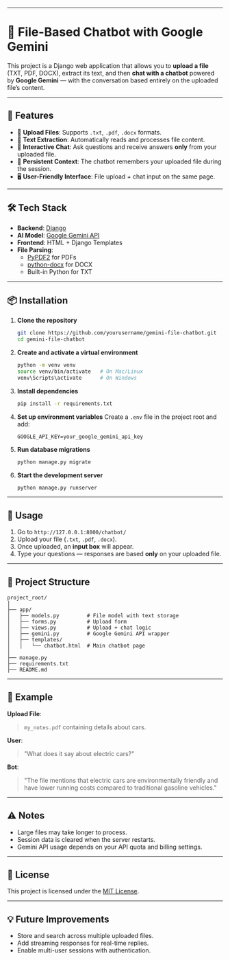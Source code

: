 
---

# 📄 File-Based Chatbot with Google Gemini

This project is a Django web application that allows you to **upload a file** (TXT, PDF, DOCX), extract its text, and then **chat with a chatbot** powered by **Google Gemini** — with the conversation based entirely on the uploaded file’s content.

---

## 🚀 Features

- 📂 **Upload Files**: Supports `.txt`, `.pdf`, `.docx` formats.
- 🧠 **Text Extraction**: Automatically reads and processes file content.
- 💬 **Interactive Chat**: Ask questions and receive answers **only** from your uploaded file.
- 🔄 **Persistent Context**: The chatbot remembers your uploaded file during the session.
- 🖥 **User-Friendly Interface**: File upload + chat input on the same page.

---

## 🛠️ Tech Stack

- **Backend**: [Django](https://www.djangoproject.com/)
- **AI Model**: [Google Gemini API](https://ai.google.dev)
- **Frontend**: HTML + Django Templates
- **File Parsing**:
  - [PyPDF2](https://pypi.org/project/PyPDF2/) for PDFs
  - [python-docx](https://pypi.org/project/python-docx/) for DOCX
  - Built-in Python for TXT

---

## 📦 Installation

1. **Clone the repository**
   ```bash
   git clone https://github.com/yourusername/gemini-file-chatbot.git
   cd gemini-file-chatbot


2. **Create and activate a virtual environment**

   ```bash
   python -m venv venv
   source venv/bin/activate   # On Mac/Linux
   venv\Scripts\activate      # On Windows
   ```

3. **Install dependencies**

   ```bash
   pip install -r requirements.txt
   ```

4. **Set up environment variables**
   Create a `.env` file in the project root and add:

   ```env
   GOOGLE_API_KEY=your_google_gemini_api_key
   ```

5. **Run database migrations**

   ```bash
   python manage.py migrate
   ```

6. **Start the development server**

   ```bash
   python manage.py runserver
   ```

---

## 📄 Usage

1. Go to `http://127.0.0.1:8000/chatbot/`
2. Upload your file (`.txt`, `.pdf`, `.docx`).
3. Once uploaded, an **input box** will appear.
4. Type your questions — responses are based **only** on your uploaded file.

---

## 📂 Project Structure

```
project_root/
│
├── app/
│   ├── models.py         # File model with text storage
│   ├── forms.py          # Upload form
│   ├── views.py          # Upload + chat logic
│   ├── gemini.py         # Google Gemini API wrapper
│   ├── templates/
│   │   └── chatbot.html  # Main chatbot page
│
├── manage.py
├── requirements.txt
├── README.md
```

---

## 📜 Example

**Upload File**:

> `my_notes.pdf` containing details about cars.

**User**:

> "What does it say about electric cars?"

**Bot**:

> "The file mentions that electric cars are environmentally friendly and have lower running costs compared to traditional gasoline vehicles."

---

## ⚠️ Notes

* Large files may take longer to process.
* Session data is cleared when the server restarts.
* Gemini API usage depends on your API quota and billing settings.

---

## 📄 License

This project is licensed under the [MIT License](LICENSE).

---

## 💡 Future Improvements

* Store and search across multiple uploaded files.
* Add streaming responses for real-time replies.
* Enable multi-user sessions with authentication.


